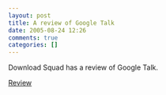 ```yaml
---
layout: post
title: A review of Google Talk
date: 2005-08-24 12:26
comments: true
categories: []
---
```

Download Squad has a review of Google Talk.

<a href="http://www.downloadsquad.com/2005/08/23/googe-talk-review/">Review</a>
